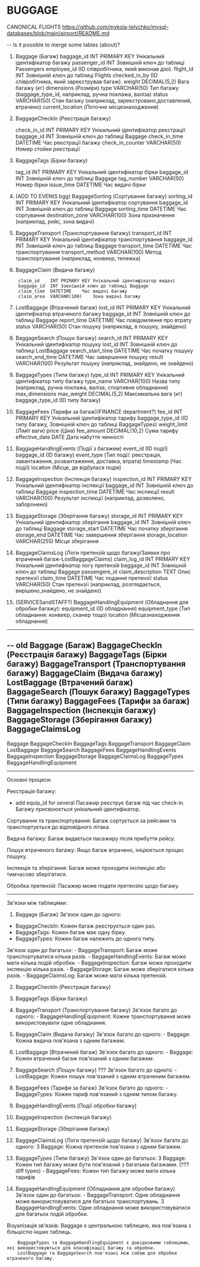 # BUGGAGE

CANONICAL FLIGHTS 
https://github.com/mykola-telychko/mysql-databases/blob/main/airport/README.md

-- Is it possible to merge some tables (about)? 

1. Baggage (Багаж)
    baggage_id	INT PRIMARY KEY	Унікальний ідентифікатор багажу
    passenger_id	INT	Зовнішній ключ до таблиці Passengers
    employee_id (ID співробітника, який виконав дію).
    flight_id	INT	Зовнішній ключ до таблиці Flights
    checked_in_by (ID співробітника, який зареєстрував багаж).
    weight	DECIMAL(5,2)	Вага багажу (кг)
     dimensions (Розміри)
    type	VARCHAR(50)	Тип багажу (baggage_type_id, наприклад, ручна поклажа, валіза)
    status	VARCHAR(50)	Стан багажу (наприклад, зареєстровано,доставлений, втрачено)
    current_location (Поточне місцезнаходження)


2. BaggageCheckIn (Реєстрація багажу)
    
    check_in_id	INT PRIMARY KEY	Унікальний ідентифікатор реєстрації
    baggage_id	INT	Зовнішній ключ до таблиці Baggage
    check_in_time	DATETIME	Час реєстрації багажу
    check_in_counter	VARCHAR(50)	Номер стойки реєстрації

3. BaggageTags (Бірки багажу)
    
    tag_id	INT PRIMARY KEY	Унікальний ідентифікатор бірки
    baggage_id	INT	Зовнішній ключ до таблиці Baggage
    tag_number	VARCHAR(50)	Номер бірки
    issue_time	DATETIME	Час видачі бірки

4. (ADD TO EVENtS bgg) BaggageSorting (Сортування багажу)
    sorting_id	INT PRIMARY KEY	Унікальний ідентифікатор сортування
    baggage_id	INT	Зовнішній ключ до таблиці Baggage
    sorting_time	DATETIME	Час сортування
    destination_zone	VARCHAR(100)	Зона призначення (наприклад, рейс, зона видачі)

5. BaggageTransport (Транспортування багажу)
        transport_id	INT PRIMARY KEY	Унікальний ідентифікатор транспортування
        baggage_id	INT	Зовнішній ключ до таблиці Baggage
        transport_time	DATETIME	Час транспортування
        transport_method	VARCHAR(100)	Метод транспортування (наприклад, конвеєр, тележка)

6. BaggageClaim (Видача багажу)
        
        claim_id	INT PRIMARY KEY	Унікальний ідентифікатор видачі
        baggage_id	INT	Зовнішній ключ до таблиці Baggage
        claim_time	DATETIME	Час видачі багажу
        claim_area	VARCHAR(100)	Зона видачі багажу

7. LostBaggage (Втрачений багаж)
    lost_id	INT PRIMARY KEY	Унікальний ідентифікатор втраченого багажу
    baggage_id	INT	Зовнішній ключ до таблиці Baggage
    report_time	DATETIME	Час повідомлення про втрату
    status	VARCHAR(50)	Стан пошуку (наприклад, в пошуку, знайдено)

8. BaggageSearch (Пошук багажу)
        search_id	INT PRIMARY KEY	Унікальний ідентифікатор пошуку
        lost_id	INT	Зовнішній ключ до таблиці LostBaggage
        search_start_time	DATETIME	Час початку пошуку
        search_end_time	DATETIME	Час завершення пошуку
        result	VARCHAR(100)	Результат пошуку (наприклад, знайдено, не знайдено)

9. BaggageTypes (Типи багажу)
        type_id	INT PRIMARY KEY	Унікальний ідентифікатор типу багажу
        type_name	VARCHAR(100)	Назва типу (наприклад, ручна поклажа, валіза, спортивне обладнання)
        max_dimensions
        max_weight	DECIMAL(5,2)	Максимальна вага (кг)
        baggage_type_id (ID типу багажу)        

10. BaggageFees (Тарифи за багаж)(FINANCE department?) 
        fee_id	INT PRIMARY KEY	Унікальний ідентифікатор тарифу
        baggage_type_id (ID типу багажу, Зовнішній ключ до таблиці BaggageTypes)
        weight_limit (Ліміт ваги)
        price (Ціна)
        fee_amount	DECIMAL(10,2)	Сума тарифу
        effective_date	DATE	Дата набуття чинності


11. BaggageHandlingEvents (Події з багажем)
        event_id (ID події)
        baggage_id (ID багажу)
        event_type (Тип події: реєстрація, завантаження, розвантаження, доставка, втрата)
        timestamp (Час події)
        location (Місце, де відбулася подія)

12. BaggageInspection (Інспекція багажу)
        inspection_id	INT PRIMARY KEY	Унікальний ідентифікатор інспекції
        baggage_id	INT	Зовнішній ключ до таблиці Baggage
        inspection_time	DATETIME	Час інспекції
        result	VARCHAR(100)	Результат інспекції (наприклад, дозволено, заборонено)

13. BaggageStorage (Зберігання багажу)
    storage_id	INT PRIMARY KEY	Унікальний ідентифікатор зберігання
    baggage_id	INT	Зовнішній ключ до таблиці Baggage
    storage_start	DATETIME	Час початку зберігання
    storage_end	DATETIME	Час завершення зберігання
    storage_location	VARCHAR(255)	Місце зберігання

14. BaggageClaimsLog (Логи претензій щодо багажу/Заявки про втрачений багаж-LostBaggageClaims)
    claim_log_id	INT PRIMARY KEY	Унікальний ідентифікатор логу претензій
    baggage_id	INT	Зовнішній ключ до таблиці Baggage
    passengere_id
    claim_description	TEXT	Опис претензії
    claim_time	DATETIME	Час подання претензії
    status	VARCHAR(50)	Стан претензії (наприклад, розглядається, вирішено,знайдено, не знайдено)

15. (SERVICESandSTAFF?) BaggageHandlingEquipment (Обладнання для обробки багажу):
    equipment_id (ID обладнання)
    equipment_type (Тип обладнання: конвеєр, сканер тощо)
    location (Місцезнаходження обладнання)

---------------
-- old
 Baggage (Багаж)
 BaggageCheckIn (Реєстрація багажу)
 BaggageTags (Бірки багажу)
 BaggageTransport (Транспортування багажу)
 BaggageClaim (Видача багажу)
 LostBaggage (Втрачений багаж)
 BaggageSearch (Пошук багажу)
 BaggageTypes (Типи багажу)
 BaggageFees (Тарифи за багаж)
 BaggageInspection (Інспекція багажу)
 BaggageStorage (Зберігання багажу)
 BaggageClaimsLog 
 ----------------

Baggage
BaggageCheckIn
BaggageTags
BaggageTransport
BaggageClaim
LostBaggage
BaggageSearch
BaggageFees
BaggageHandlingEvents
BaggageInspection
BaggageStorage
BaggageClaimsLog
BaggageTypes
BaggageHandlingEquipment

-------

Основні процеси:


Реєстрація багажу:
- add equip_id for several 
Пасажир реєструє багаж під час check-in.
Багажу присвоюється унікальний ідентифікатор.

Сортування та транспортування:
        Багаж сортується за рейсами та транспортується до відповідного літака.

Видача багажу:
        Багаж видається пасажиру після прибуття рейсу.

Пошук втраченого багажу:
        Якщо багаж втрачено, ініціюється процес пошуку.

Інспекція та зберігання:
        Багаж може проходити інспекцію або тимчасово зберігатися.

Обробка претензій:
        Пасажир може подати претензію щодо багажу.

----
Зв'язки між таблицями:
1. Baggage (Багаж)
Зв'язок один до одного:

- BaggageCheckIn: Кожен багаж реєструється один раз.
- BaggageTags: Кожен багаж має одну бірку.
- BaggageTypes: Кожен багаж належить до одного типу.

Зв'язок один до багатьох:
        - BaggageTransport: Багаж може транспортуватися кілька разів.
        - BaggageHandlingEvents: Багаж може мати кілька подій обробки.
        - BaggageInspection: Багаж може проходити інспекцію кілька разів.
        - BaggageStorage: Багаж може зберігатися кілька разів.
        - BaggageClaimsLog: Багаж може мати кілька претензій.

2. BaggageCheckIn (Реєстрація багажу)

3. BaggageTags (Бірки багажу)

4. BaggageTransport (Транспортування багажу)
Зв'язок багато до одного:
        - BaggageHandlingEquipment: Кожне транспортування може використовувати одне обладнання.

5. BaggageClaim (Видача багажу)
Зв'язок багато до одного:
        - Baggage: Кожна видача пов'язана з одним багажем.

6. LostBaggage (Втрачений багаж)
Зв'язок багато до одного:
        - Baggage: Кожен втрачений багаж пов'язаний з одним багажем.

7. BaggageSearch (Пошук багажу) ???
Зв'язок багато до одного:
        - LostBaggage: Кожен пошук пов'язаний з одним втраченим багажем.

8. BaggageFees (Тарифи за багаж)
Зв'язок багато до одного:
        - BaggageTypes: Кожен тариф пов'язаний з одним типом багажу.

9. BaggageHandlingEvents (Події обробки багажу)

10. BaggageInspection (Інспекція багажу)

11. BaggageStorage (Зберігання багажу)

12. BaggageClaimsLog (Логи претензій щодо багажу)
        Зв'язок багато до одного:
        З Baggage: Кожна претензія пов'язана з одним багажем.

13. BaggageTypes (Типи багажу)
Зв'язок один до багатьох:
        З Baggage: Кожен тип багажу може бути пов'язаний з багатьма багажами. (??? diff types)
        - BaggageFees: Кожен тип багажу може мати кілька тарифів

14. BaggageHandlingEquipment (Обладнання для обробки багажу)
Зв'язок один до багатьох:
        - BaggageTransport: Одне обладнання може використовуватися для багатьох транспортувань.
        З BaggageHandlingEvents: Одне обладнання може використовуватися для багатьох подій обробки.

Візуалізація зв'язків:
        Baggage є центральною таблицею, яка пов'язана з більшістю інших таблиць.

        BaggageTypes та BaggageHandlingEquipment є довідковими таблицями, які використовуються для класифікації багажу та обробки.
        LostBaggage та BaggageSearch пов'язані між собою для обробки втраченого багажу.